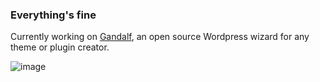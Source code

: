 ### Everything's fine

Currently working on [Gandalf](https://github.com/StaxWP/gandalf/), an open source Wordpress wizard for any theme or plugin creator.

![image](https://github.com/geowrgetudor/me/blob/main/the-it-crowd-moss.gif)